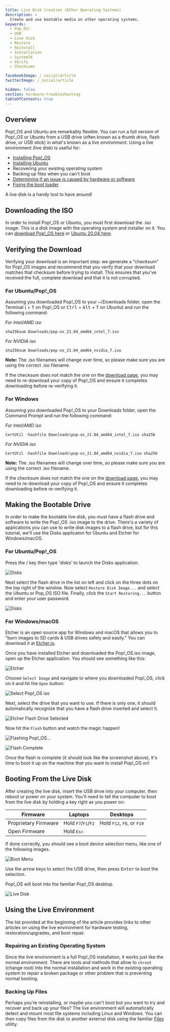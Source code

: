 ```yaml
---
title: Live Disk Creation (Other Operating Systems)
description: >
  Create and use bootable media on other operating systems.
keywords:
  - Pop_OS!
  - USB
  - Live disk
  - Restore
  - Reinstall
  - Installation
  - System76
  - Verify
  - Checksums

facebookImage: /_social/article
twitterImage: /_social/article

hidden: false
section: hardware-troubleshooting
tableOfContents: true
---
```


## Overview

Pop!_OS and Ubuntu are remarkably flexible. You can run a full version of Pop!_OS or Ubuntu from a USB drive (often known as a thumb drive, flash drive, or USB stick) in what's known as a *live environment*. Using a live environment (live disk) is useful for:

- [Installing Pop!_OS](/articles/install-pop/)
- [Installing Ubuntu](/articles/install-ubuntu/)
- Recovering your existing operating system
- Backing up files when you can't boot
- [Determining if an issue is caused by hardware or software](/articles/hardware-failure/)
- [Fixing the boot loader](/articles/bootloader)

A live disk is a handy tool to have around!

## Downloading the ISO

In order to install Pop!_OS or Ubuntu, you must first download the .iso image. This is a disk image with the operating system and installer on it. You can [download Pop!_OS here](https://pop.system76.com) or [Ubuntu 20.04 here](https://ubuntu.com/download/desktop/thank-you?version=20.04.2.0&architecture=amd64).

## Verifying the Download

Verifying your download is an important step: we generate a "checksum" for Pop!_OS images and recommend that you verify that your download matches that checksum before trying to install. This ensures that you've received the full, complete download and that it is not corrupted.

### For Ubuntu/Pop!_OS

Assuming you downloaded Pop!_OS to your ~/Downloads folder, open the Terminal (<kbd><font-awesome-icon :icon="['fab', 'pop-os']"></font-awesome-icon></kbd> + <kbd>T</kbd> on Pop!_OS or <kbd>Ctrl</kbd> + <kbd>Alt</kbd> + <kbd>T</kbd> on Ubuntu) and run the following command:

*For Intel/AMD iso*
```
sha256sum Downloads/pop-os_21.04_amd64_intel_7.iso
```

*For NVIDIA iso*
```
sha256sum Downloads/pop-os_21.04_amd64_nvidia_7.iso
```

**Note:** The .iso filenames will change over time, so please make sure you are using the correct .iso filename.

If the checksum does not match the one on the [download page](https://pop.system76.com), you may need to re-download your copy of Pop!_OS and ensure it completes downloading before re-verifying it.

### For Windows

Assuming you downloaded Pop!_OS to your Downloads folder, open the Command Prompt and run the following command:

*For Intel/AMD iso*
```
CertUtil -hashfile Downloads\pop-os_21.04_amd64_intel_7.iso sha256
```

*For NVIDIA iso*
```
CertUtil -hashfile Downloads\pop-os_21.04_amd64_nvidia_7.iso sha256
```

**Note:** The .iso filenames will change over time, so please make sure you are using the correct .iso filename.

If the checksum does not match the one on the [download page](https://pop.system76.com), you may need to re-download your copy of Pop!_OS and ensure it completes downloading before re-verifying it.

## Making the Bootable Drive

In order to make the bootable live disk, you must have a flash drive and software to write the Pop!_OS .iso image to the drive. There's a variety of applications you can use to write disk images to a flash drive, but for this tutorial, we'll use the Disks applicaton for Ubuntu and Etcher for Windows/macOS.

### For Ubuntu/Pop!_OS

Press the <kbd><font-awesome-icon :icon="['fab', 'pop-os']"></font-awesome-icon></kbd>/<kbd><font-awesome-icon :icon="['fab', 'ubuntu']"></font-awesome-icon></kbd> key then type 'disks' to launch the Disks application.

![Disks](/images/live-disk/disks.png)

 Next select the flash drive in the list on left and click on the three dots on the top right of the window. Now select `Restore Disk Image...` and select the Ubuntu or Pop_OS ISO file. Finally, click the `Start Restoring...` button and enter your user password.

![Disks](/images/live-disk/disks-selection.png)

### For Windows/macOS

Etcher is an open source app for Windows and macOS that allows you to "burn images to SD cards & USB drives safely and easily." You can download it at [Etcher.io](https://etcher.io).

Once you have installed Etcher and downloaded the Pop!_OS.iso image, open up the Etcher application. You should see something like this:

![Etcher](/images/live-disk/etcher.png)

Choose `Select Image` and navigate to where you downloaded Pop!_OS, click on it and hit the `Open` button:

![Select Pop!_OS iso](/images/live-disk/open-pop-iso-etcher.png)

Next, select the drive that you want to use. If there is only one, it should automatically recognize that you have a flash drive inserted and select it.

![Etcher Flash Drive Selected](/images/live-disk/etcher-flash-selected.png)

Now hit the `Flash` button and watch the magic happen!

![Flashing Pop!_OS...](/images/live-disk/flashing-pop-os.png)

![Flash Complete](/images/live-disk/flash-complete.png)

Once the flash is complete (it should look like the screenshot above), it's time to boot it up on the machine that you want to install Pop!_OS on!

## Booting From the Live Disk

After creating the live disk, insert the USB drive into your computer, then reboot or power on your system. You'll need to tell the computer to boot from the live disk by holding a key right as you power on:

 Firmware             | Laptops                                                               | Desktops                                              |
 -------------------- | --------------------------------------------------------------------- | ----------------------------------------------------- |
 Proprietary Firmware | Hold <kbd>F7</kbd>/<kbd>F1</kbd>/<kbd>F2</kbd> | Hold <kbd>F12</kbd>, <kbd>F8</kbd>, or <kbd>F10</kbd>                        |
 Open Firmware        | Hold <kbd>Esc</kbd>                                                   |                                                       |

If done correctly, you should see a boot device selection menu, like one of the following images.

![Boot Menu](/images/live-disk/boot-menu.jpg)

Use the arrow keys to select the USB drive, then press <kbd>Enter</kbd> to boot the selection.

Pop!_OS will boot into the familiar Pop!_OS desktop.

![Live Disk](/images/live-disk/live-desktop.png)

## Using the Live Environment

The list provided at the beginning of the article provides links to other articles on using the live environment for hardware testing, restoration/upgrades, and boot repair.

### Repairing an Existing Operating System

Since the live environment is a full Pop!_OS installation, it works just like the normal environment. There are tools and methods that allow to `chroot` (change root) into the normal installation and work in the existing operating system to repair a broken package or other problem that is preventing normal booting.

### Backing Up Files

Perhaps you're reinstalling, or maybe you can't boot but you want to try and recover and back up your files? The live environment will automatically detect and mount most file systems including Linux and Windows. You can then copy files from the disk to another external disk using the familiar <u>Files</u> utility.
